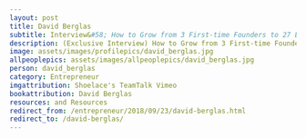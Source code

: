 ```yaml
---
layout: post
title: David Berglas
subtitle: Interview&#58; How to Grow from 3 First-time Founders to 27 Employees
description: (Exclusive Interview) How to Grow from 3 First-time Founders to 27 Employees with Co-Founder and COO of Shoelace
image: assets/images/profilepics/david_berglas.jpg
allpeoplepics: assets/images/allpeoplepics/david_berglas.jpg
person: david_berglas
category: Entrepreneur
imgattribution: Shoelace's TeamTalk Vimeo
bookattribution: David Berglas
resources: and Resources
redirect_from: /entrepreneur/2018/09/23/david-berglas.html
redirect_to: /david-berglas/    
---
```






